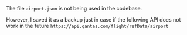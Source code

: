 The file `airport.json` is not being used in the codebase.

However, I saved it as a backup just in case if the following API does not work in the future
`https://api.qantas.com/flight/refData/airport`
